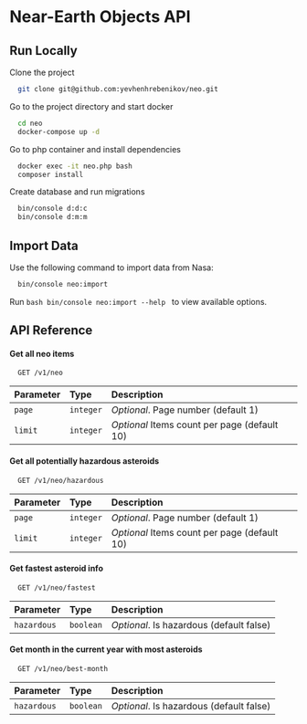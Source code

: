 
# Near-Earth Objects API


## Run Locally

Clone the project

```bash
  git clone git@github.com:yevhenhrebenikov/neo.git
```

Go to the project directory and start docker

```bash
  cd neo
  docker-compose up -d
```

Go to php container and install dependencies

```bash
  docker exec -it neo.php bash
  composer install
```

Create database and run migrations

```bash
  bin/console d:d:c
  bin/console d:m:m
```


## Import Data
Use the following command to import data from Nasa:
```bash
  bin/console neo:import
```
Run ```bash bin/console neo:import --help ``` to view available options.


## API Reference

#### Get all neo items

```http
  GET /v1/neo
```

| Parameter | Type     | Description                |
| :-------- | :------- | :------------------------- |
| `page` | `integer` | *Optional*. Page number (default 1)|
| `limit` | `integer` | *Optional* Items count per page (default 10)|

#### Get all potentially hazardous asteroids

```http
  GET /v1/neo/hazardous
```

| Parameter | Type     | Description                |
| :-------- | :------- | :------------------------- |
| `page` | `integer` | *Optional*. Page number (default 1)|
| `limit` | `integer` | *Optional* Items count per page (default 10)|

#### Get fastest asteroid info

```http
  GET /v1/neo/fastest
```

| Parameter | Type     | Description                |
| :-------- | :------- | :------------------------- |
| `hazardous` | `boolean` | *Optional*. Is hazardous (default false) |

#### Get month in the current year with most asteroids

```http
  GET /v1/neo/best-month
```

| Parameter | Type     | Description                |
| :-------- | :------- | :------------------------- |
| `hazardous` | `boolean` | *Optional*. Is hazardous (default false) |


